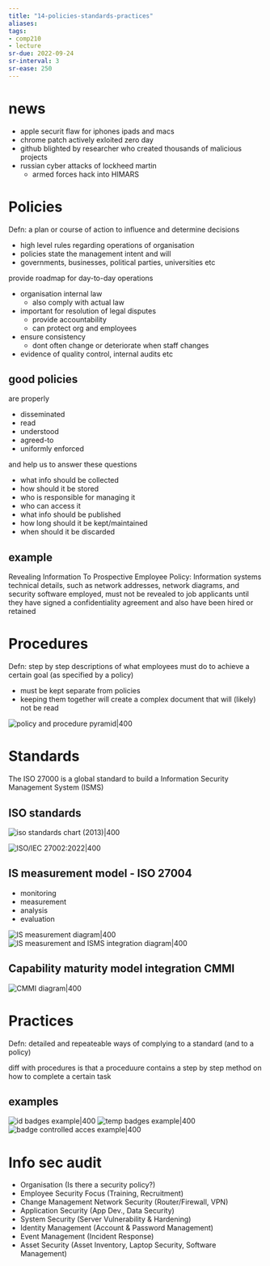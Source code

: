 ```yaml
---
title: "14-policies-standards-practices"
aliases: 
tags: 
- comp210
- lecture
sr-due: 2022-09-24
sr-interval: 3
sr-ease: 250
---
```


# news
- apple securit flaw for iphones ipads and macs
- chrome patch actively exloited zero day
- github blighted by researcher who created thousands of malicious projects
- russian cyber attacks of lockheed martin
	- armed forces hack into HIMARS

# Policies
Defn: a plan or course of action to influence and determine decisions

- high level rules regarding operations of organisation
- policies state the management intent and will
- governments, businesses, political parties, universities etc

provide roadmap for day-to-day operations
- organisation internal law
	- also comply with actual law
- important for resolution of legal disputes
	- provide accountability
	- can protect org and employees
- ensure consistency
	- dont often change or deteriorate when staff changes
- evidence of quality control, internal audits etc

## good policies 
are properly
- disseminated
- read
- understood
- agreed-to
- uniformly enforced

and help us to answer these questions
- what info should be collected
- how should it be stored
- who is responsible for managing it
- who can access it
- what info should be published
- how long should it be kept/maintained
- when should it be discarded

## example
Revealing Information To Prospective Employee
Policy: Information systems technical details, such as network addresses, network diagrams, and security software employed, must not be revealed to job applicants until they have signed a confidentiality agreement and also have been hired or retained

# Procedures
Defn: step by step descriptions of what employees must do to achieve a certain goal (as specified by a policy)

- must be kept separate from policies
- keeping them together will create a complex document that will (likely) not be read

![policy and procedure pyramid|400](https://i.imgur.com/rdQaLkh.png)

# Standards
The ISO 27000 is a global standard to build a Information Security Management System (ISMS)

## ISO standards
![iso standards chart (2013)|400](https://i.imgur.com/BjgT9lK.png)

![ISO/IEC 27002:2022|400](https://i.imgur.com/zhCsjzZ.png)

## IS measurement model - ISO 27004
- monitoring
- measurement
- analysis
- evaluation

![IS measurement diagram|400](https://i.imgur.com/8R7vatT.png)
![IS measurement and ISMS integration diagram|400](https://i.imgur.com/HuvV6mn.png)

## Capability maturity model integration CMMI

![CMMI diagram|400](https://i.imgur.com/4SseQm7.png)

# Practices
Defn: detailed and repeateable ways of complying to a standard (and to a policy)

diff with procedures is that a proceduure contains a step by step method on how to complete a certain task

## examples
![id badges example|400](https://i.imgur.com/bkdXQOy.png)
![temp badges example|400](https://i.imgur.com/Y13IGfP.png)
![badge controlled acces example|400](https://i.imgur.com/hj9gPCb.png)

# Info sec audit
- Organisation (Is there a security policy?) 
- Employee Security Focus (Training, Recruitment) 
- Change Management Network Security (Router/Firewall, VPN) 
- Application Security (App Dev., Data Security) 
- System Security (Server Vulnerability & Hardening) 
- Identity Management (Account & Password Management) 
- Event Management (Incident Response) 
- Asset Security (Asset Inventory, Laptop Security, Software Management)
